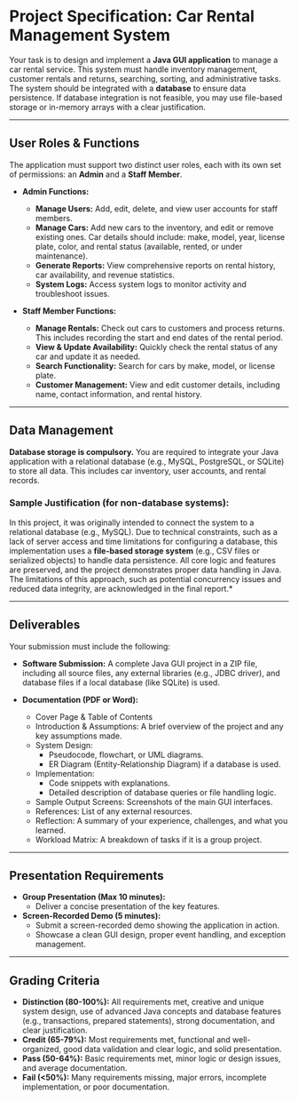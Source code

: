 # Project Specification: Car Rental Management System

Your task is to design and implement a **Java GUI application** to manage a car rental service. This system must handle inventory management, customer rentals and returns, searching, sorting, and administrative tasks. The system should be integrated with a **database** to ensure data persistence. If database integration is not feasible, you may use file-based storage or in-memory arrays with a clear justification.  

---

## User Roles & Functions   
The application must support two distinct user roles, each with its own set of permissions: an **Admin** and a **Staff Member**.

* **Admin Functions:**  
  * **Manage Users:** Add, edit, delete, and view user accounts for staff members.  
  * **Manage Cars:** Add new cars to the inventory, and edit or remove existing ones. Car details should include: make, model, year, license plate, color, and rental status (available, rented, or under maintenance).  
  * **Generate Reports:** View comprehensive reports on rental history, car availability, and revenue statistics.  
  * **System Logs:** Access system logs to monitor activity and troubleshoot issues.  
      
* **Staff Member Functions:**  
  * **Manage Rentals:** Check out cars to customers and process returns. This includes recording the start and end dates of the rental period.  
  * **View & Update Availability:** Quickly check the rental status of any car and update it as needed.  
  * **Search Functionality:** Search for cars by make, model, or license plate.  
  * **Customer Management:** View and edit customer details, including name, contact information, and rental history.

---

## Data Management

**Database storage is compulsory.** You are required to integrate your Java application with a relational database (e.g., MySQL, PostgreSQL, or SQLite) to store all data. This includes car inventory, user accounts, and rental records.

### Sample Justification (for non-database systems):

In this project, it was originally intended to connect the system to a relational database (e.g., MySQL). Due to technical constraints, such as a lack of server access and time limitations for configuring a database, this implementation uses a **file-based storage system** (e.g., CSV files or serialized objects) to handle data persistence. All core logic and features are preserved, and the project demonstrates proper data handling in Java. The limitations of this approach, such as potential concurrency issues and reduced data integrity, are acknowledged in the final report.*  

---

## Deliverables

Your submission must include the following:

* **Software Submission:** A complete Java GUI project in a ZIP file, including all source files, any external libraries (e.g., JDBC driver), and database files if a local database (like SQLite) is used.  
    
* **Documentation (PDF or Word):**  
  * Cover Page & Table of Contents  
  * Introduction & Assumptions: A brief overview of the project and any key assumptions made.  
  * System Design:  
    * Pseudocode, flowchart, or UML diagrams.  
    * ER Diagram (Entity-Relationship Diagram) if a database is used.  
  * Implementation:  
    * Code snippets with explanations.  
    * Detailed description of database queries or file handling logic.  
  * Sample Output Screens: Screenshots of the main GUI interfaces.  
  * References: List of any external resources.  
  * Reflection: A summary of your experience, challenges, and what you learned.  
  * Workload Matrix: A breakdown of tasks if it is a group project.

---

## Presentation Requirements

* **Group Presentation (Max 10 minutes):**  
  * Deliver a concise presentation of the key features.  
* **Screen-Recorded Demo (5 minutes):**  
  * Submit a screen-recorded demo showing the application in action.  
  * Showcase a clean GUI design, proper event handling, and exception management.

---

## Grading Criteria

* **Distinction (80-100%):** All requirements met, creative and unique system design, use of advanced Java concepts and database features (e.g., transactions, prepared statements), strong documentation, and clear justification.  
* **Credit (65-79%):** Most requirements met, functional and well-organized, good data validation and clear logic, and solid presentation.  
* **Pass (50-64%):** Basic requirements met, minor logic or design issues, and average documentation.  
* **Fail (\<50%):** Many requirements missing, major errors, incomplete implementation, or poor documentation.

